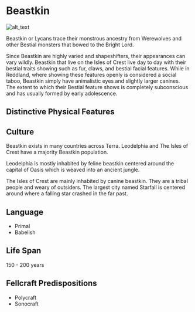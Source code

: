 # Beastkin

![alt_text](Beastkin.png)

Beastkin or Lycans trace their monstrous ancestry from Werewolves and other Bestial monsters that bowed to the Bright Lord.

Since Beastkin are highly varied and shapeshifters, their appearances can vary wildly. Beastkin that live on the Isles of Crest live day to day with their bestial traits showing such as fur, claws, and bestial facial features. While in Reddland, where showing these features openly is considered a social taboo, Beastkin simply have animalistic eyes and slightly larger canines. The extent to which their Bestial feature shows is completely subconscious and has usually formed by early adolescence.

## Distinctive Physical Features

## Culture

Beastkin exists in many countries across Terra. Leodelphia and The Isles of Crest have a majority Beastkin population.

Leodelphia is mostly inhabited by feline beastkin centered around the capital of Oasis which is weaved into an  ancient jungle.

The Isles of Crest are mainly inhabited by canine beastkin. They are a tribal people and weary of outsiders. The largest city named Starfall is centered around where a falling star crashed in the far past.

## Language

- Primal
- Babelish

## Life Span

150 - 200 years

## Fellcraft Predispositions

- Polycraft
- Sonocraft
